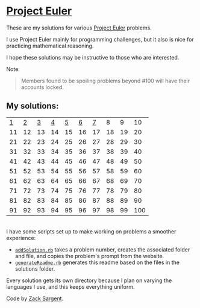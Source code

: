 # [Project Euler](https://projecteuler.net)

These are my solutions for various [Project Euler](https://projecteuler.net) problems.

I use Project Euler mainly for programming challenges, but it also is nice for practicing mathematical reasoning.

I hope these solutions may be instructive to those who are interested.

Note:

> Members found to be spoiling problems beyond #100 will have their accounts locked.

## My solutions:
<!--- 
  This table is automatically generated and is best viewed with line wrap off.
  I did consider reference style links, and they didn't seem much better. 
  Just try and view the formatted table, if you can.
-->
|                              |                              |                              |                              |                              |                              |                              |    |    |     |
| ---------------------------- | ---------------------------- | ---------------------------- | ---------------------------- | ---------------------------- | ---------------------------- | ---------------------------- | -- | -- | --- |
| [1](solutions/001/solve1.rb) | [2](solutions/002/solve2.rb) | [3](solutions/003/solve3.rb) | [4](solutions/004/solve4.rb) | [5](solutions/005/solve5.rb) | [6](solutions/006/solve6.rb) | [7](solutions/007/solve7.rb) | 8  | 9  | 10  |
| 11                           | 12                           | 13                           | 14                           | 15                           | 16                           | 17                           | 18 | 19 | 20  |
| 21                           | 22                           | 23                           | 24                           | 25                           | 26                           | 27                           | 28 | 29 | 30  |
| 31                           | 32                           | 33                           | 34                           | 35                           | 36                           | 37                           | 38 | 39 | 40  |
| 41                           | 42                           | 43                           | 44                           | 45                           | 46                           | 47                           | 48 | 49 | 50  |
| 51                           | 52                           | 53                           | 54                           | 55                           | 56                           | 57                           | 58 | 59 | 60  |
| 61                           | 62                           | 63                           | 64                           | 65                           | 66                           | 67                           | 68 | 69 | 70  |
| 71                           | 72                           | 73                           | 74                           | 75                           | 76                           | 77                           | 78 | 79 | 80  |
| 81                           | 82                           | 83                           | 84                           | 85                           | 86                           | 87                           | 88 | 89 | 90  |
| 91                           | 92                           | 93                           | 94                           | 95                           | 96                           | 97                           | 98 | 99 | 100 |

<br>
I have some scripts set up to make working on problems a smoother experience:

 - [`addSolution.rb`](addSolution.rb) takes a problem number, creates the associated folder and file, and copies the problem's prompt from the website.
 - [`generateReadme.rb`](generateReadme.rb) generates this readme based on the files in the solutions folder.

Every solution gets its own directory because I plan on varying the languages I use, and this keeps everything uniform.

Code by [Zack Sargent](https://github.com/zsarge).
